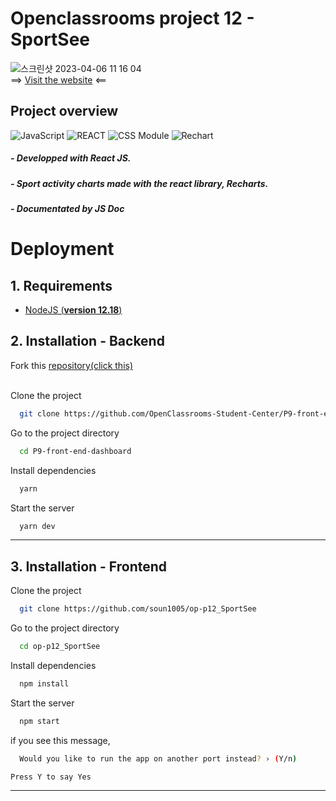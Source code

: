 
# Openclassrooms project 12 - SportSee
![스크린샷 2023-04-06 11 16 04](https://user-images.githubusercontent.com/79379473/230332354-f1923ebc-f6c5-4ee7-8267-eb407bb54c3b.png)
\
==> [Visit the website](https://sportseesoeunlee.netlify.app/) <==


## Project overview

![JavaScript](https://img.shields.io/badge/Language-JS-ff69b4) ![REACT](https://img.shields.io/badge/Framework-React-69cc8d) ![CSS Module](https://img.shields.io/badge/Style-CSSModule-ffa08d) ![Rechart](https://img.shields.io/badge/Graph-Recharts-58c3fd)

 ##### - Developped with React JS.
 ##### - Sport activity charts made with the react library, Recharts.
 ##### - Documentated by JS Doc

# Deployment


## 1. Requirements

  - [NodeJS (**version 12.18**)](https://nodejs.org/en/)


## 2. Installation - Backend


 Fork this [repository(click this)](https://github.com/OpenClassrooms-Student-Center/P9-front-end-dashboard)

\
Clone the project

```bash
  git clone https://github.com/OpenClassrooms-Student-Center/P9-front-end-dashboard
```

Go to the project directory

```bash
  cd P9-front-end-dashboard
```

Install dependencies

```bash
  yarn
```

Start the server

```bash
  yarn dev
```

---

## 3. Installation - Frontend

Clone the project

```bash
  git clone https://github.com/soun1005/op-p12_SportSee
```

Go to the project directory

```bash
  cd op-p12_SportSee
```

Install dependencies

```bash
  npm install
```

Start the server

```bash
  npm start
```

if you see this message,

```bash
  Would you like to run the app on another port instead? › (Y/n)
```
    Press Y to say Yes

---
